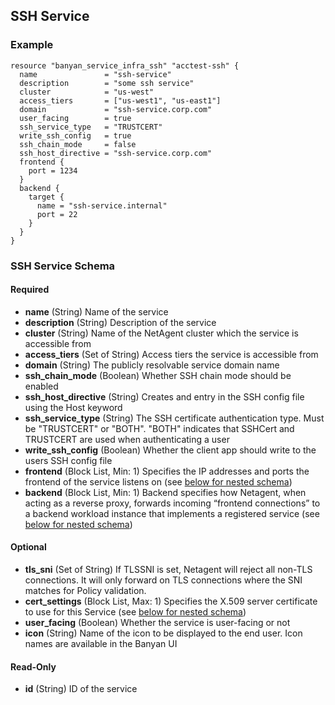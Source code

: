 <a id="ssh-service"></a>
## SSH Service
### Example
```hcl
resource "banyan_service_infra_ssh" "acctest-ssh" {
  name               = "ssh-service"
  description        = "some ssh service"
  cluster            = "us-west"
  access_tiers       = ["us-west1", "us-east1"]
  domain             = "ssh-service.corp.com"
  user_facing        = true
  ssh_service_type   = "TRUSTCERT"
  write_ssh_config   = true
  ssh_chain_mode     = false
  ssh_host_directive = "ssh-service.corp.com"
  frontend {
    port = 1234
  }
  backend {
    target {
      name = "ssh-service.internal"
      port = 22
    }
  }
}
```
### SSH Service Schema
#### Required
- **name** (String) Name of the service
- **description** (String) Description of the service
- **cluster** (String) Name of the NetAgent cluster which the service is accessible from
- **access_tiers** (Set of String) Access tiers the service is accessible from
- **domain** (String) The publicly resolvable service domain name
- **ssh_chain_mode** (Boolean) Whether SSH chain mode should be enabled
- **ssh_host_directive** (String) Creates and entry in the SSH config file using the Host keyword
- **ssh_service_type** (String) The SSH certificate authentication type. Must be "TRUSTCERT" or "BOTH". "BOTH" indicates that SSHCert and TRUSTCERT are used when authenticating a user
- **write_ssh_config** (Boolean) Whether the client app should write to the users SSH config file
- **frontend** (Block List, Min: 1) Specifies the IP addresses and ports the frontend of the service listens on (see [below for nested schema](#nestedblock--frontend))
- **backend** (Block List, Min: 1) Backend specifies how Netagent, when acting as a reverse proxy, forwards incoming “frontend connections” to a backend workload instance that implements a registered service (see [below for nested schema](#nestedblock--backend))

#### Optional
- **tls_sni** (Set of String) If TLSSNI is set, Netagent will reject all non-TLS connections. It will only forward on TLS connections where the SNI matches for Policy validation.
- **cert_settings** (Block List, Max: 1) Specifies the X.509 server certificate to use for this Service (see [below for nested schema](#nestedblock--cert_settings))
- **user_facing** (Boolean) Whether the service is user-facing or not
- **icon** (String) Name of the icon to be displayed to the end user. Icon names are available in the Banyan UI

#### Read-Only
- **id** (String) ID of the service
